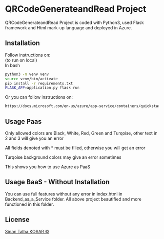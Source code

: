# QRCodeGenerateandRead Project

QRCodeGenerateandRead Project is coded with Python3, used Flask framework and Html mark-up language and deployed in Azure.  

## Installation

Follow instructions on:  
(to run on local)  
In bash  
```bash
python3 -m venv venv  
source venv/bin/activate  
pip install -r requirements.txt  
FLASK_APP=application.py flask run  
```

Or you can follow instructions on:  
```bash
https://docs.microsoft.com/en-us/azure/app-service/containers/quickstart-python
```

## Usage Paas

Only allowed colors are Black, White, Red, Green and Turqoise, other text in 2 and 3 will give you an error

All fields denoted with * must be filled, otherwise you will get an error

Turqoise background colors may give an error sometimes

This shows you how to use Azure as PaaS

## Usage BaaS - Without Installation
You can use full features without any error in index.html in Backend_as_a_Service folder. All above project beautified and more functioned in this folder.
## License
[Sinan Talha KOSAR ©](https://www.linkedin.com/in/stalhakosar/)

